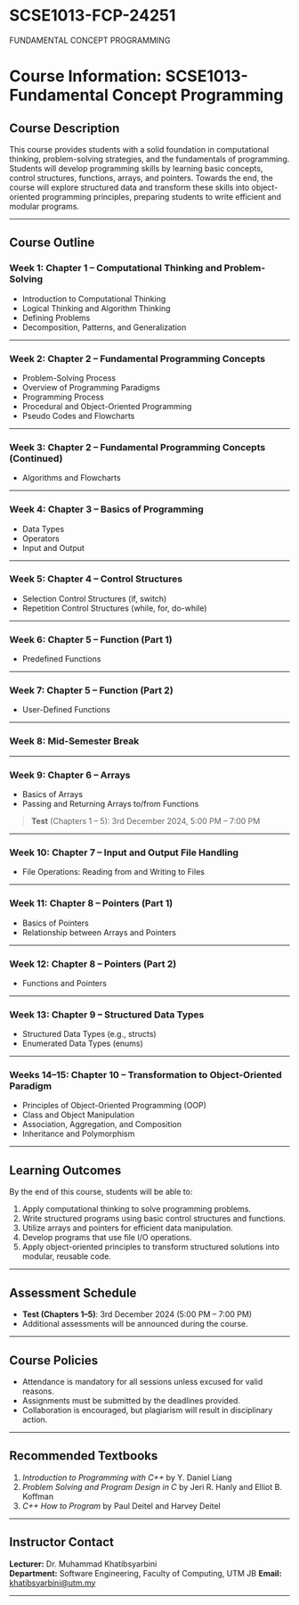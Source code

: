 # SCSE1013-FCP-24251
FUNDAMENTAL CONCEPT PROGRAMMING

# Course Information: SCSE1013-Fundamental Concept Programming

## Course Description
This course provides students with a solid foundation in computational thinking, problem-solving strategies, and the fundamentals of programming. Students will develop programming skills by learning basic concepts, control structures, functions, arrays, and pointers. Towards the end, the course will explore structured data and transform these skills into object-oriented programming principles, preparing students to write efficient and modular programs.

---

## Course Outline

### **Week 1: Chapter 1 – Computational Thinking and Problem-Solving**
- Introduction to Computational Thinking
- Logical Thinking and Algorithm Thinking  
- Defining Problems  
- Decomposition, Patterns, and Generalization  

---

### **Week 2: Chapter 2 – Fundamental Programming Concepts**
- Problem-Solving Process  
- Overview of Programming Paradigms  
- Programming Process  
- Procedural and Object-Oriented Programming  
- Pseudo Codes and Flowcharts  

---

### **Week 3: Chapter 2 – Fundamental Programming Concepts (Continued)**
- Algorithms and Flowcharts  

---

### **Week 4: Chapter 3 – Basics of Programming**
- Data Types  
- Operators  
- Input and Output  

---

### **Week 5: Chapter 4 – Control Structures**
- Selection Control Structures (if, switch)  
- Repetition Control Structures (while, for, do-while)  

---

### **Week 6: Chapter 5 – Function (Part 1)**
- Predefined Functions  

---

### **Week 7: Chapter 5 – Function (Part 2)**
- User-Defined Functions  

---

### **Week 8: Mid-Semester Break**

---

### **Week 9: Chapter 6 – Arrays**
- Basics of Arrays  
- Passing and Returning Arrays to/from Functions  

> **Test** (Chapters 1 – 5): 3rd December 2024, 5:00 PM – 7:00 PM  

---

### **Week 10: Chapter 7 – Input and Output File Handling**
- File Operations: Reading from and Writing to Files  

---

### **Week 11: Chapter 8 – Pointers (Part 1)**
- Basics of Pointers  
- Relationship between Arrays and Pointers  

---

### **Week 12: Chapter 8 – Pointers (Part 2)**
- Functions and Pointers  

---

### **Week 13: Chapter 9 – Structured Data Types**
- Structured Data Types (e.g., structs)  
- Enumerated Data Types (enums)  

---

### **Weeks 14–15: Chapter 10 – Transformation to Object-Oriented Paradigm**
- Principles of Object-Oriented Programming (OOP)  
- Class and Object Manipulation  
- Association, Aggregation, and Composition  
- Inheritance and Polymorphism  

---

## Learning Outcomes
By the end of this course, students will be able to:
1. Apply computational thinking to solve programming problems.
2. Write structured programs using basic control structures and functions.
3. Utilize arrays and pointers for efficient data manipulation.
4. Develop programs that use file I/O operations.
5. Apply object-oriented principles to transform structured solutions into modular, reusable code.

---

## Assessment Schedule
- **Test (Chapters 1–5)**: 3rd December 2024 (5:00 PM – 7:00 PM)
- Additional assessments will be announced during the course.

---

## Course Policies
- Attendance is mandatory for all sessions unless excused for valid reasons.
- Assignments must be submitted by the deadlines provided.
- Collaboration is encouraged, but plagiarism will result in disciplinary action.

---

## Recommended Textbooks
1. *Introduction to Programming with C++* by Y. Daniel Liang  
2. *Problem Solving and Program Design in C* by Jeri R. Hanly and Elliot B. Koffman  
3. *C++ How to Program* by Paul Deitel and Harvey Deitel

---

## Instructor Contact
**Lecturer:** Dr. Muhammad Khatibsyarbini  
**Department:** Software Engineering, Faculty of Computing, UTM JB 
**Email:** khatibsyarbini@utm.my

---
